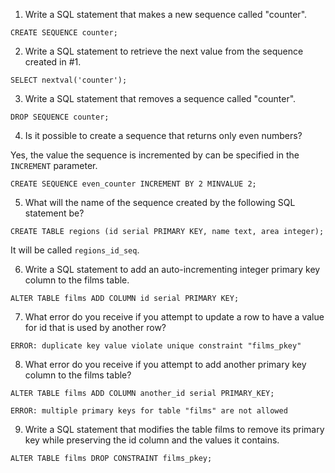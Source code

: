 1. Write a SQL statement that makes a new sequence called "counter".

```
CREATE SEQUENCE counter;
```

2. Write a SQL statement to retrieve the next value from the sequence created in #1.

```
SELECT nextval('counter');
```

3. Write a SQL statement that removes a sequence called "counter".

```
DROP SEQUENCE counter;
```

4. Is it possible to create a sequence that returns only even numbers?

Yes, the value the sequence is incremented by can be specified in the `INCREMENT` parameter.
```
CREATE SEQUENCE even_counter INCREMENT BY 2 MINVALUE 2;
```

5. What will the name of the sequence created by the following SQL statement be?
```
CREATE TABLE regions (id serial PRIMARY KEY, name text, area integer);
```

It will be called `regions_id_seq`.

6. Write a SQL statement to add an auto-incrementing integer primary key column to the films table.

```
ALTER TABLE films ADD COLUMN id serial PRIMARY KEY;
```

7. What error do you receive if you attempt to update a row to have a value for id that is used by another row?

```
ERROR: duplicate key value violate unique constraint "films_pkey"
```

8. What error do you receive if you attempt to add another primary key column to the films table?

```
ALTER TABLE films ADD COLUMN another_id serial PRIMARY_KEY;

ERROR: multiple primary keys for table "films" are not allowed
```

9. Write a SQL statement that modifies the table films to remove its primary key while preserving the id column and the values it contains.

```
ALTER TABLE films DROP CONSTRAINT films_pkey;
```
